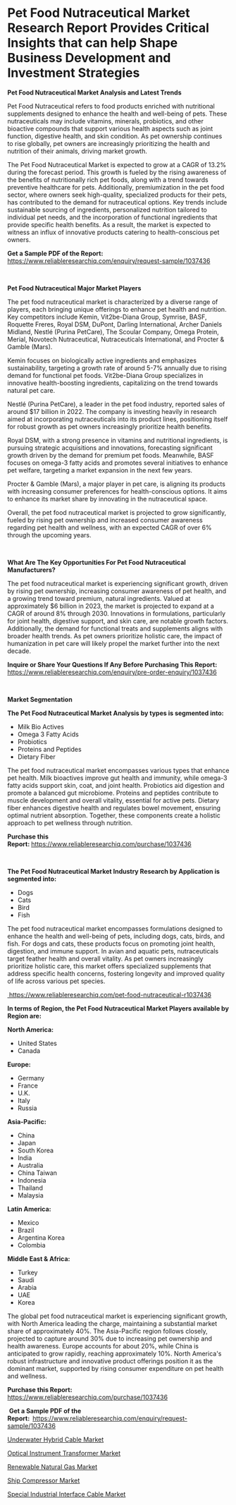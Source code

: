 <p><h1>Pet Food Nutraceutical Market Research Report Provides Critical Insights that can help Shape Business Development and Investment Strategies</h1></p><p><strong>Pet Food Nutraceutical Market Analysis and Latest Trends</strong></p>
<p><p>Pet Food Nutraceutical refers to food products enriched with nutritional supplements designed to enhance the health and well-being of pets. These nutraceuticals may include vitamins, minerals, probiotics, and other bioactive compounds that support various health aspects such as joint function, digestive health, and skin condition. As pet ownership continues to rise globally, pet owners are increasingly prioritizing the health and nutrition of their animals, driving market growth.</p><p>The Pet Food Nutraceutical Market is expected to grow at a CAGR of 13.2% during the forecast period. This growth is fueled by the rising awareness of the benefits of nutritionally rich pet foods, along with a trend towards preventive healthcare for pets. Additionally, premiumization in the pet food sector, where owners seek high-quality, specialized products for their pets, has contributed to the demand for nutraceutical options. Key trends include sustainable sourcing of ingredients, personalized nutrition tailored to individual pet needs, and the incorporation of functional ingredients that provide specific health benefits. As a result, the market is expected to witness an influx of innovative products catering to health-conscious pet owners.</p></p>
<p><strong>Get a Sample PDF of the Report:&nbsp;</strong> <a href="https://www.reliableresearchiq.com/enquiry/request-sample/1037436?utm_campaign=1102&utm_medium=2&utm_source=Github&utm_content=ia&utm_term=05122024&utm_id=pet-food-nutraceutical">https://www.reliableresearchiq.com/enquiry/request-sample/1037436</a></p>
<p>&nbsp;</p>
<p><strong>Pet Food Nutraceutical Major Market Players</strong></p>
<p><p>The pet food nutraceutical market is characterized by a diverse range of players, each bringing unique offerings to enhance pet health and nutrition. Key competitors include Kemin, Vit2be-Diana Group, Symrise, BASF, Roquette Freres, Royal DSM, DuPont, Darling International, Archer Daniels Midland, Nestlé (Purina PetCare), The Scoular Company, Omega Protein, Merial, Novotech Nutraceutical, Nutraceuticals International, and Procter & Gamble (Mars).</p><p>Kemin focuses on biologically active ingredients and emphasizes sustainability, targeting a growth rate of around 5-7% annually due to rising demand for functional pet foods. Vit2be-Diana Group specializes in innovative health-boosting ingredients, capitalizing on the trend towards natural pet care.</p><p>Nestlé (Purina PetCare), a leader in the pet food industry, reported sales of around $17 billion in 2022. The company is investing heavily in research aimed at incorporating nutraceuticals into its product lines, positioning itself for robust growth as pet owners increasingly prioritize health benefits.</p><p>Royal DSM, with a strong presence in vitamins and nutritional ingredients, is pursuing strategic acquisitions and innovations, forecasting significant growth driven by the demand for premium pet foods. Meanwhile, BASF focuses on omega-3 fatty acids and promotes several initiatives to enhance pet welfare, targeting a market expansion in the next few years.</p><p>Procter & Gamble (Mars), a major player in pet care, is aligning its products with increasing consumer preferences for health-conscious options. It aims to enhance its market share by innovating in the nutraceutical space.</p><p>Overall, the pet food nutraceutical market is projected to grow significantly, fueled by rising pet ownership and increased consumer awareness regarding pet health and wellness, with an expected CAGR of over 6% through the upcoming years.</p></p>
<p>&nbsp;</p>
<p><strong>What Are The Key Opportunities For Pet Food Nutraceutical Manufacturers?</strong></p>
<p><p>The pet food nutraceutical market is experiencing significant growth, driven by rising pet ownership, increasing consumer awareness of pet health, and a growing trend toward premium, natural ingredients. Valued at approximately $6 billion in 2023, the market is projected to expand at a CAGR of around 8% through 2030. Innovations in formulations, particularly for joint health, digestive support, and skin care, are notable growth factors. Additionally, the demand for functional treats and supplements aligns with broader health trends. As pet owners prioritize holistic care, the impact of humanization in pet care will likely propel the market further into the next decade.</p></p>
<p><strong>Inquire or Share Your Questions If Any Before Purchasing This Report:</strong> <a href="https://www.reliableresearchiq.com/enquiry/pre-order-enquiry/1037436?utm_campaign=1102&utm_medium=2&utm_source=Github&utm_content=ia&utm_term=05122024&utm_id=pet-food-nutraceutical">https://www.reliableresearchiq.com/enquiry/pre-order-enquiry/1037436</a></p>
<p>&nbsp;</p>
<p><strong>Market Segmentation</strong></p>
<p><strong>The Pet Food Nutraceutical Market Analysis by types is segmented into:</strong></p>
<p><ul><li>Milk Bio Actives</li><li>Omega 3 Fatty Acids</li><li>Probiotics</li><li>Proteins and Peptides</li><li>Dietary Fiber</li></ul></p>
<p><p>The pet food nutraceutical market encompasses various types that enhance pet health. Milk bioactives improve gut health and immunity, while omega-3 fatty acids support skin, coat, and joint health. Probiotics aid digestion and promote a balanced gut microbiome. Proteins and peptides contribute to muscle development and overall vitality, essential for active pets. Dietary fiber enhances digestive health and regulates bowel movement, ensuring optimal nutrient absorption. Together, these components create a holistic approach to pet wellness through nutrition.</p></p>
<p><strong>Purchase this Report:&nbsp;</strong><a href="https://www.reliableresearchiq.com/purchase/1037436?utm_campaign=1102&utm_medium=2&utm_source=Github&utm_content=ia&utm_term=05122024&utm_id=pet-food-nutraceutical">https://www.reliableresearchiq.com/purchase/1037436</a></p>
<p>&nbsp;</p>
<p><strong>The Pet Food Nutraceutical Market Industry Research by Application is segmented into:</strong></p>
<p><ul><li>Dogs</li><li>Cats</li><li>Bird</li><li>Fish</li></ul></p>
<p><p>The pet food nutraceutical market encompasses formulations designed to enhance the health and well-being of pets, including dogs, cats, birds, and fish. For dogs and cats, these products focus on promoting joint health, digestion, and immune support. In avian and aquatic pets, nutraceuticals target feather health and overall vitality. As pet owners increasingly prioritize holistic care, this market offers specialized supplements that address specific health concerns, fostering longevity and improved quality of life across various pet species.</p></p>
<p><a href="https://www.reliableresearchiq.com/pet-food-nutraceutical-r1037436?utm_campaign=1102&utm_medium=2&utm_source=Github&utm_content=ia&utm_term=05122024&utm_id=pet-food-nutraceutical">&nbsp;https://www.reliableresearchiq.com/pet-food-nutraceutical-r1037436</a></p>
<p><strong>In terms of Region, the Pet Food Nutraceutical Market Players available by Region are:</strong></p>
<p>
    <p> <strong> North America: </strong>
        <ul>
            <li>United States</li>
            <li>Canada</li>
        </ul>
        </p> 
    <p> <strong> Europe: </strong>
        <ul>
            <li>Germany</li>
            <li>France</li>
            <li>U.K.</li>
            <li>Italy</li>
            <li>Russia</li>
        </ul>
        </p> 
    <p> <strong> Asia-Pacific: </strong>
        <ul>
            <li>China</li>
            <li>Japan</li>
            <li>South Korea</li>
            <li>India</li>
            <li>Australia</li>
            <li>China Taiwan</li>
            <li>Indonesia</li>
            <li>Thailand</li>
            <li>Malaysia</li>
        </ul>
        </p> 
    <p> <strong> Latin America: </strong>
        <ul>
            <li>Mexico</li>
            <li>Brazil</li>
            <li>Argentina Korea</li>
            <li>Colombia</li>
        </ul>
        </p> 
    <p> <strong> Middle East & Africa: </strong>
        <ul>
            <li>Turkey</li>
            <li>Saudi</li>
            <li>Arabia</li>
            <li>UAE</li>
            <li>Korea</li>
        </ul>
    </p>
    </p>
<p><p>The global pet food nutraceutical market is experiencing significant growth, with North America leading the charge, maintaining a substantial market share of approximately 40%. The Asia-Pacific region follows closely, projected to capture around 30% due to increasing pet ownership and health awareness. Europe accounts for about 20%, while China is anticipated to grow rapidly, reaching approximately 10%. North America's robust infrastructure and innovative product offerings position it as the dominant market, supported by rising consumer expenditure on pet health and wellness.</p></p>
<p><strong>Purchase this Report: </strong><a href="https://www.reliableresearchiq.com/purchase/1037436?utm_campaign=1102&utm_medium=2&utm_source=Github&utm_content=ia&utm_term=05122024&utm_id=pet-food-nutraceutical">https://www.reliableresearchiq.com/purchase/1037436</a></p>
<p>&nbsp;<strong>Get a Sample PDF of the Report:&nbsp;&nbsp;</strong><a href="https://www.reliableresearchiq.com/enquiry/request-sample/1037436?utm_campaign=1102&utm_medium=2&utm_source=Github&utm_content=ia&utm_term=05122024&utm_id=pet-food-nutraceutical">https://www.reliableresearchiq.com/enquiry/request-sample/1037436</a></p>
<p><strong></strong></p>
<p><p><a href="https://issuu.com/reportprime-2/docs/underwater-hybrid-cable-market-size-2030.pptx?utm_campaign=1102&utm_medium=2&utm_source=Github&utm_content=ia&utm_term=05122024&utm_id=pet-food-nutraceutical">Underwater Hybrid Cable Market</a></p><p><a href="https://www.linkedin.com/pulse/optical-instrument-transformer-market-insights-size-share-growth-mvnzf?utm_campaign=1102&utm_medium=2&utm_source=Github&utm_content=ia&utm_term=05122024&utm_id=pet-food-nutraceutical">Optical Instrument Transformer Market</a></p><p><a href="https://www.linkedin.com/pulse/market-revenue-forecast-renewable-natural-gas-industry-cagr-76-z1dkf?utm_campaign=1102&utm_medium=2&utm_source=Github&utm_content=ia&utm_term=05122024&utm_id=pet-food-nutraceutical">Renewable Natural Gas Market</a></p><p><a href="https://www.linkedin.com/pulse/comprehensive-market-analysis-ship-compressor-projected-s3zpf?utm_campaign=1102&utm_medium=2&utm_source=Github&utm_content=ia&utm_term=05122024&utm_id=pet-food-nutraceutical">Ship Compressor Market</a></p><p><a href="https://issuu.com/reportprime-2/docs/special-industrial-interface-cable-market-size-203?utm_campaign=1102&utm_medium=2&utm_source=Github&utm_content=ia&utm_term=05122024&utm_id=pet-food-nutraceutical">Special Industrial Interface Cable Market</a></p></p>